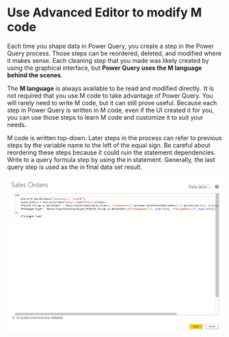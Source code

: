 # Use Advanced Editor to modify M code

Each time you shape data in Power Query, you create a step in the Power Query process. Those steps can be reordered, deleted, and modified where it makes sense. Each cleaning step that you made was likely created by using the graphical interface, but **Power Query uses the M language behind the scenes**. 

The **M language** is always available to be read and modified directly.  It is not required that you use M code to take advantage of Power Query. You will rarely need to write M code, but it can still prove useful. Because each step in Power Query is written in M code, even if the UI created it for you, you can use those steps to learn M code and customize it to suit your needs.

M code is written top-down. Later steps in the process can refer to previous steps by the variable name to the left of the equal sign. Be careful about reordering these steps because it could ruin the statement dependencies. Write to a query formula step by using the in statement. Generally, the last query step is used as the in final data set result.

![Advanced Editor](advanced_editor.png)